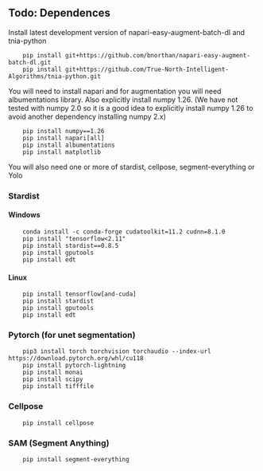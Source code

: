 ## Todo: Dependences


Install latest development version of napari-easy-augment-batch-dl and tnia-python

```
    pip install git+https://github.com/bnorthan/napari-easy-augment-batch-dl.git
    pip install git+https://github.com/True-North-Intelligent-Algorithms/tnia-python.git
```

You will need to install napari and for augmentation you will need albumentations library.  Also explicitly install numpy 1.26.  (We have not tested with numpy 2.0 so it is a good idea to explicitly install numpy 1.26 to avoid another dependency installing numpy 2.x)

```
    pip install numpy==1.26
    pip install napari[all]
    pip install albumentations
    pip install matplotlib
```

You will also need one or more of stardist, cellpose, segment-everything or Yolo

### Stardist

#### Windows

```
    conda install -c conda-forge cudatoolkit=11.2 cudnn=8.1.0
    pip install "tensorflow<2.11"
    pip install stardist==0.8.5
    pip install gputools
    pip install edt
```

#### Linux

```
    pip install tensorflow[and-cuda]
    pip install stardist
    pip install gputools
    pip install edt
```

### Pytorch (for unet segmentation)

```
    pip3 install torch torchvision torchaudio --index-url https://download.pytorch.org/whl/cu118
    pip install pytorch-lightning
    pip install monai
    pip install scipy
    pip install tifffile
```

### Cellpose

```
    pip install cellpose
```

### SAM (Segment Anything)

```
    pip install segment-everything
```